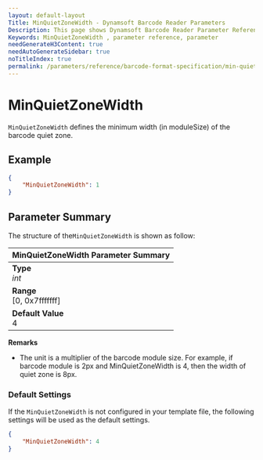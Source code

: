 ```yaml
---
layout: default-layout
Title: MinQuietZoneWidth - Dynamsoft Barcode Reader Parameters
Description: This page shows Dynamsoft Barcode Reader Parameter Reference for MinQuietZoneWidth.
Keywords: MinQuietZoneWidth , parameter reference, parameter
needGenerateH3Content: true
needAutoGenerateSidebar: true
noTitleIndex: true
permalink: /parameters/reference/barcode-format-specification/min-quiet-zone-width.html
---
```


# MinQuietZoneWidth  

`MinQuietZoneWidth` defines the minimum width (in moduleSize) of the barcode quiet zone.
## Example


```json
{
    "MinQuietZoneWidth": 1
}
```

## Parameter Summary
The structure of the`MinQuietZoneWidth` is shown as follow:

| MinQuietZoneWidth  Parameter Summary |
| :--------------------------------- |
| **Type**<br>*int* |
| **Range**<br>[0, 0x7fffffff] |
| **Default Value**<br> 4|

**Remarks**
- The unit is a multiplier of the barcode module size. For example, if barcode module is 2px and MinQuietZoneWidth is 4, then the width of quiet zone is 8px.

### Default Settings

If the `MinQuietZoneWidth` is not configured in your template file, the following settings will be used as the default settings.

```json
{
    "MinQuietZoneWidth": 4
}
```